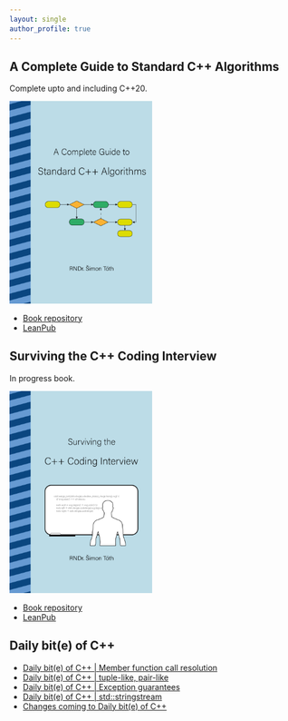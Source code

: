 ```yaml
---
layout: single
author_profile: true
---
```


## A Complete Guide to Standard C++ Algorithms

Complete upto and including C++20.

[<img src="assets/images/book_algorithms_cover.png" width="50%">](https://leanpub.com/cpp-algorithms-guide)

- [Book repository](https://github.com/HappyCerberus/book-cpp-algorithms)
- [LeanPub](https://leanpub.com/cpp-algorithms-guide)

## Surviving the C++ Coding Interview

In progress book.

[<img src="assets/images/book_coding_interview_cover.png" width="50%">](https://leanpub.com/cpp-coding-interview)

- [Book repository](https://leanpub.com/cpp-coding-interview)
- [LeanPub](https://leanpub.com/cpp-coding-interview)

## Daily bit(e) of C++

<ul>
<!-- SUBSTACK:START --><li><a href="https://medium.com/@simontoth/daily-bit-e-of-c-member-function-call-resolution-40609c755d23?source=rss-1e1de1006a93------2">Daily bit&lpar;e&rpar; of C++ | Member function call resolution</a></li><li><a href="https://medium.com/@simontoth/daily-bit-e-of-c-tuple-like-pair-like-0ba543001aab?source=rss-1e1de1006a93------2">Daily bit&lpar;e&rpar; of C++ | tuple-like, pair-like</a></li><li><a href="https://medium.com/@simontoth/daily-bit-e-of-c-exception-guarantees-7a6693db5fc3?source=rss-1e1de1006a93------2">Daily bit&lpar;e&rpar; of C++ | Exception guarantees</a></li><li><a href="https://medium.com/@simontoth/daily-bit-e-of-c-std-stringstream-ec4b17b7d565?source=rss-1e1de1006a93------2">Daily bit&lpar;e&rpar; of C++ | std::stringstream</a></li><li><a href="https://medium.com/@simontoth/changes-coming-to-daily-bit-e-of-c-1a5a6f263417?source=rss-1e1de1006a93------2">Changes coming to Daily bit&lpar;e&rpar; of C++</a></li><!-- SUBSTACK:END -->
</ul>